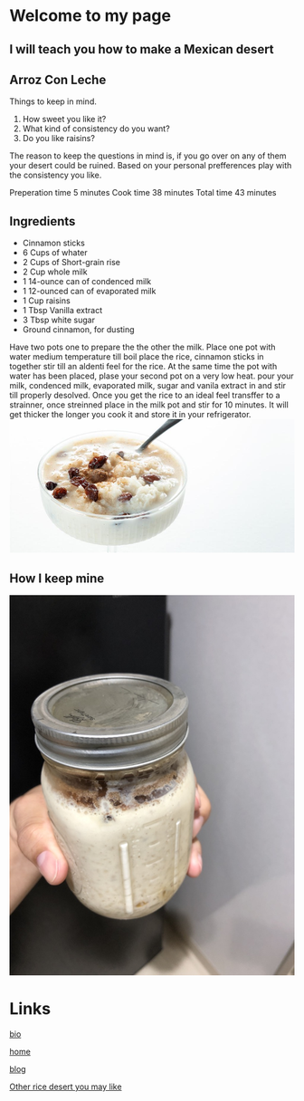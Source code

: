 # Welcome to my page 
## I will teach you how to make a Mexican desert 
## Arroz Con Leche
Things to keep in mind.
1. How sweet you like it?
1. What kind of consistency do you want?
1. Do you like raisins?

The reason to keep the questions in mind is, if you go over on any of them your desert could be ruined.
Based on your personal prefferences play with the consistency you like.

Preperation time 5 minutes
Cook time 38 minutes
Total time 43 minutes

## Ingredients
+ Cinnamon sticks
+ 6 Cups of whater
+ 2 Cups of Short-grain rise
+ 2 Cup whole milk
+ 1 14-ounce can of condenced milk
+ 1 12-ounced can of evaporated milk
+ 1 Cup raisins
+ 1 Tbsp Vanilla extract
+ 3 Tbsp white sugar
+ Ground cinnamon, for dusting

Have two pots one to prepare the the other the milk.
Place one pot with water medium temperature till boil place the rice, cinnamon sticks in together stir till an aldenti feel for the rice.
At the same time the pot with water has been placed, plase your second pot on a very low heat. pour your milk, condenced milk, evaporated milk, sugar and vanila extract in and stir till properly desolved. 
Once you get the rice to an ideal feel transffer to a strainner, once streinned place in the milk pot and stir for 10 minutes. It will get thicker the longer you cook it and store it in your refrigerator.  
![Arroz Con Leche](arroz-con-leche-sitio.jpg)
## How I keep mine

![bottle](526087A3-27FE-4E11-9461-F4EA61DFBB0C_1_105_c.jpeg)

# Links
[bio](bio)

[home](index)

[blog](topic)

[Other rice desert you may like](https://www.saveur.com/rice-desserts-pudding/)
